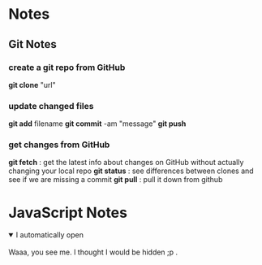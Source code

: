 # Notes

## Git Notes

### create a git repo from GitHub
**git clone** "url"

### update changed files
**git add** filename
**git commit** -am "message"
**git push**

### get changes from GitHub
**git fetch** : get the latest info about changes on GitHub without actually changing your local repo
**git status** : see differences between clones and see if we are missing a commit
**git pull**  : pull it down from github

# JavaScript Notes
<details open>
<summary>I automatically open</summary>
<br>
Waaa, you see me. I thought I would be hidden ;p .
</details>
